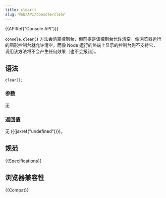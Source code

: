 ```yaml
---
title: clear()
slug: Web/API/console/clear
---
```


{{APIRef("Console API")}}

**`console.clear()`** 方法会清空控制台，但前提是该控制台允许清空。像浏览器运行的图形控制台就允许清空，而像 Node 运行的终端上显示的控制台则不支持它，调用该方法将不会产生任何效果（也不会报错）。

## 语法

```js-nolint
clear();
```

### 参数

无

### 返回值

无 ({{jsxref("undefined")}})。

## 规范

{{Specifications}}

## 浏览器兼容性

{{Compat}}
